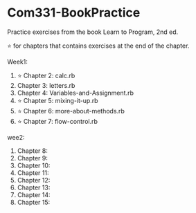 # Com331-BookPractice
Practice exercises from the book Learn to Program, 2nd ed.

:star: for chapters that contains exercises at the end of the chapter.

Week1:
  1. :star: Chapter 2: calc.rb
  2. Chapter 3: letters.rb
  3. Chapter 4: Variables-and-Assignment.rb
  4. :star: Chapter 5: mixing-it-up.rb
  5. :star: Chapter 6: more-about-methods.rb
  6. :star: Chapter 7: flow-control.rb

wee2:
  1. Chapter 8:
  2. Chapter 9:
  3. Chapter 10:
  4. Chapter 11:
  5. Chapter 12:
  6. Chapter 13:
  7. Chapter 14:
  8. Chapter 15:
